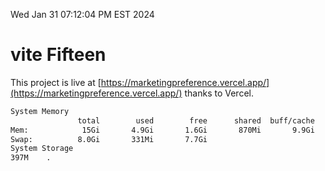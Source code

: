 Wed Jan 31 07:12:04 PM EST 2024

# vite Fifteen


This project is live at [https://marketingpreference.vercel.app/](https://marketingpreference.vercel.app/) thanks to Vercel.

```bash
System Memory
               total        used        free      shared  buff/cache   available
Mem:            15Gi       4.9Gi       1.6Gi       870Mi       9.9Gi        10Gi
Swap:          8.0Gi       331Mi       7.7Gi
System Storage
397M	.
```
```bash
